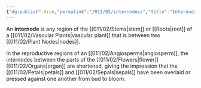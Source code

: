 ```yaml
---
{"dg-publish":true,"permalink":"/011/02/internodes/","title":"Internodes","tags":["BIOL412"],"noteIcon":"fallback","created":"2024-09-26T13:45:04.096-07:00","updated":"2024-09-26T15:20:17.130-07:00"}
---
```


An **internode** is any region of the [[011/02/Stems\|stem]] or [[Roots\|root]] of a [[011/02/Vascular Plants\|vascular plant]] that is between two [[011/02/Plant Nodes\|nodes]].

In the reproductive regions of an [[011/02/Angiosperms\|angiosperm]], the internodes between the parts of the [[011/02/Flowers\|flower]] [[011/02/Organs\|organ]] are shortened, giving the impression that the [[011/02/Petals\|petals]] and [[011/02/Sepals\|sepals]] have been overlaid or pressed against one another from bud to bloom.